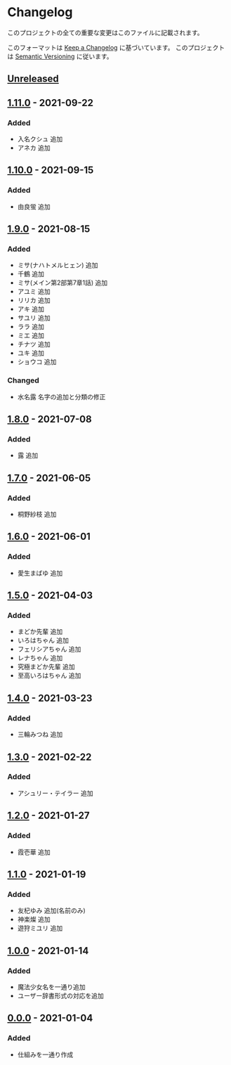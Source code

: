 # Changelog
このプロジェクトの全ての重要な変更はこのファイルに記載されます。

このフォーマットは [Keep a Changelog](https://keepachangelog.com/ja/1.0.0/) に基づいています。
このプロジェクトは [Semantic Versioning](https://semver.org/spec/v2.0.0.html) に従います。

## [Unreleased]

## [1.11.0] - 2021-09-22
### Added
- 入名クシュ 追加
- アネカ 追加

## [1.10.0] - 2021-09-15
### Added
- 由良蛍 追加

## [1.9.0] - 2021-08-15
### Added
- ミサ(ナハトメルヒェン) 追加
- 千鶴 追加
- ミサ(メイン第2部第7章1話) 追加
- アユミ 追加
- リリカ 追加
- アキ 追加
- サユリ 追加
- ララ 追加
- ミエ 追加
- チナツ 追加
- ユキ 追加
- ショウコ 追加

### Changed
- 水名露 名字の追加と分類の修正

## [1.8.0] - 2021-07-08
### Added
- 露 追加

## [1.7.0] - 2021-06-05
### Added
- 桐野紗枝 追加

## [1.6.0] - 2021-06-01
### Added
- 愛生まばゆ 追加

## [1.5.0] - 2021-04-03
### Added
- まどか先輩 追加
- いろはちゃん 追加
- フェリシアちゃん 追加
- レナちゃん 追加
- 究極まどか先輩 追加
- 至高いろはちゃん 追加

## [1.4.0] - 2021-03-23
### Added
- 三輪みつね 追加

## [1.3.0] - 2021-02-22
### Added
- アシュリー・テイラー 追加

## [1.2.0] - 2021-01-27
### Added
- 霞壱華 追加

## [1.1.0] - 2021-01-19
### Added
- 友杞ゆみ 追加(名前のみ)
- 神楽燦 追加
- 遊狩ミユリ 追加

## [1.0.0] - 2021-01-14
### Added
- 魔法少女名を一通り追加
- ユーザー辞書形式の対応を追加

## [0.0.0] - 2021-01-04
### Added
- 仕組みを一通り作成

[Unreleased]: https://github.com/matunnkazumi/magica_ime_dict/compare/v1.11.0...HEAD
[1.11.0]: https://github.com/matunnkazumi/magica_ime_dict/compare/v1.10.0...v1.11.0
[1.10.0]: https://github.com/matunnkazumi/magica_ime_dict/compare/v1.9.0...v1.10.0
[1.9.0]: https://github.com/matunnkazumi/magica_ime_dict/compare/v1.8.0...v1.9.0
[1.8.0]: https://github.com/matunnkazumi/magica_ime_dict/compare/v1.7.0...v1.8.0
[1.7.0]: https://github.com/matunnkazumi/magica_ime_dict/compare/v1.6.0...v1.7.0
[1.6.0]: https://github.com/matunnkazumi/magica_ime_dict/compare/v1.5.0...v1.6.0
[1.5.0]: https://github.com/matunnkazumi/magica_ime_dict/compare/v1.4.0...v1.5.0
[1.4.0]: https://github.com/matunnkazumi/magica_ime_dict/compare/v1.3.0...v1.4.0
[1.3.0]: https://github.com/matunnkazumi/magica_ime_dict/compare/v1.2.0...v1.3.0
[1.2.0]: https://github.com/matunnkazumi/magica_ime_dict/compare/v1.1.0...v1.2.0
[1.1.0]: https://github.com/matunnkazumi/magica_ime_dict/compare/v1.0.0...v1.1.0
[1.0.0]: https://github.com/matunnkazumi/magica_ime_dict/compare/v0.0.0...v1.0.0
[0.0.0]: https://github.com/matunnkazumi/magica_ime_dict/releases/tag/v0.0.0
